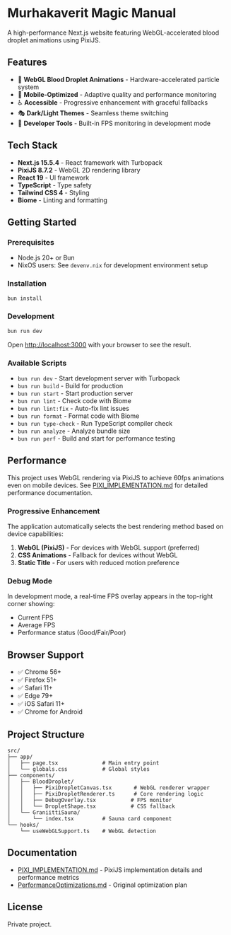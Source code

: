 # Murhakaverit Magic Manual

A high-performance Next.js website featuring WebGL-accelerated blood droplet animations using PixiJS.

## Features

- 🎨 **WebGL Blood Droplet Animations** - Hardware-accelerated particle system
- 📱 **Mobile-Optimized** - Adaptive quality and performance monitoring
- ♿ **Accessible** - Progressive enhancement with graceful fallbacks
- 🎭 **Dark/Light Themes** - Seamless theme switching
- 🔧 **Developer Tools** - Built-in FPS monitoring in development mode

## Tech Stack

- **Next.js 15.5.4** - React framework with Turbopack
- **PixiJS 8.7.2** - WebGL 2D rendering library
- **React 19** - UI framework
- **TypeScript** - Type safety
- **Tailwind CSS 4** - Styling
- **Biome** - Linting and formatting

## Getting Started

### Prerequisites

- Node.js 20+ or Bun
- NixOS users: See `devenv.nix` for development environment setup

### Installation

```bash
bun install
```

### Development

```bash
bun run dev
```

Open [http://localhost:3000](http://localhost:3000) with your browser to see the result.

### Available Scripts

- `bun run dev` - Start development server with Turbopack
- `bun run build` - Build for production
- `bun run start` - Start production server
- `bun run lint` - Check code with Biome
- `bun run lint:fix` - Auto-fix lint issues
- `bun run format` - Format code with Biome
- `bun run type-check` - Run TypeScript compiler check
- `bun run analyze` - Analyze bundle size
- `bun run perf` - Build and start for performance testing

## Performance

This project uses WebGL rendering via PixiJS to achieve 60fps animations even on mobile devices. See [PIXI_IMPLEMENTATION.md](./PIXI_IMPLEMENTATION.md) for detailed performance documentation.

### Progressive Enhancement

The application automatically selects the best rendering method based on device capabilities:

1. **WebGL (PixiJS)** - For devices with WebGL support (preferred)
2. **CSS Animations** - Fallback for devices without WebGL
3. **Static Title** - For users with reduced motion preference

### Debug Mode

In development mode, a real-time FPS overlay appears in the top-right corner showing:
- Current FPS
- Average FPS
- Performance status (Good/Fair/Poor)

## Browser Support

- ✅ Chrome 56+
- ✅ Firefox 51+
- ✅ Safari 11+
- ✅ Edge 79+
- ✅ iOS Safari 11+
- ✅ Chrome for Android

## Project Structure

```
src/
├── app/
│   ├── page.tsx              # Main entry point
│   └── globals.css           # Global styles
├── components/
│   ├── BloodDroplet/
│   │   ├── PixiDropletCanvas.tsx       # WebGL renderer wrapper
│   │   ├── PixiDropletRenderer.ts      # Core rendering logic
│   │   ├── DebugOverlay.tsx           # FPS monitor
│   │   └── DropletShape.tsx           # CSS fallback
│   └── GraniittiSauna/
│       └── index.tsx         # Sauna card component
└── hooks/
    └── useWebGLSupport.ts    # WebGL detection
```

## Documentation

- [PIXI_IMPLEMENTATION.md](./PIXI_IMPLEMENTATION.md) - PixiJS implementation details and performance metrics
- [PerformanceOptimizations.md](./PerformanceOptimizations.md) - Original optimization plan

## License

Private project.
